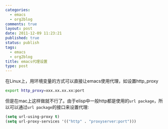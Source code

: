 ```yaml
--- 
categories: 
  - emacs
  - org2blog
comments: true
layout: post
date: 2011-12-09 11:23:21
published: true
status: publish
tags: 
  - emacs
  - org2blog
title: emacs代理设置
type: post
---
```


在Linux上，用环境变量的方式可以直接让emacs使用代理，如设置http_proxy
```sh
export http_proxy=xxx.xx.xx.xx:port
```

但是在mac上这样做就不行了。由于elisp中一般http都是使用的`url package`，所以可以通过`url package`的接口来设置代理:

```lisp
(setq url-using-proxy t)
(setq url-proxy-services '(("http" . "proxyserver:port")))
```
